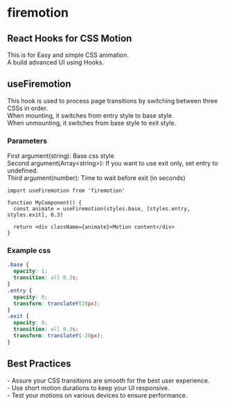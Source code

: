 # firemotion

## React Hooks for CSS Motion

This is for Easy and simple CSS animation.  
A build advanced UI using Hooks.

## useFiremotion

This hook is used to process page transitions by switching between three CSSs in order.  
When mounting, it switches from entry style to base style.  
When unmounting, it switches from base style to exit style.

### Parameters

First argument(string): Base css style  
Second argument(Array<string\>): If you want to use exit only, set entry to undefined.  
Third argument(number): Time to wait before exit (in seconds)

```tsx
import useFiremotion from 'firemotion'

function MyComponent() {
  const animate = useFiremotion(styles.base, [styles.entry, styles.exit], 0.3)

  return <div className={animate}>Motion content</div>
}
```

### Example css

```css
.base {
  opacity: 1;
  transition: all 0.3s;
}
.entry {
  opacity: 0;
  transform: translateY(20px);
}
.exit {
  opacity: 0;
  transition: all 0.3s;
  transform: translateY(-20px);
}
```

## Best Practices

\- Assure your CSS transitions are smooth for the best user experience.  
\- Use short motion durations to keep your UI responsive.  
\- Test your motions on various devices to ensure performance.
